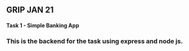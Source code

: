## GRIP JAN 21

#### Task 1 - Simple Banking App

### This is the backend for the task using express and node js.

